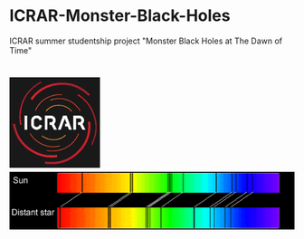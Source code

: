 # ICRAR-Monster-Black-Holes
ICRAR summer studentship project "Monster Black Holes at The Dawn of Time"

<h1 align="left">
  <img src="https://github.com/daniel-lyon/ICRAR-Monster-Black-Holes/blob/main/Affiliations/icrar_logo.png" width="160">
  <img src="https://github.com/daniel-lyon/ICRAR-Monster-Black-Holes/blob/main/Affiliations/redshift.png" width="600">
</h1>
